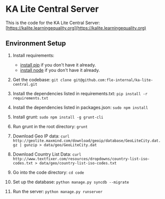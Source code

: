 # KA Lite Central Server

This is the code for the KA Lite Central Server: [https://kalite.learningequality.org](https://kalite.learningequality.org)

## Environment Setup 

1. Install requirements: 
    - [install pip](https://pypi.python.org/pypi/pip) if you don't have it already. 
    - [install node](http://nodejs.org/download/) if you don't have it already.

2. Get the codebase: `git clone git@github.com:fle-internal/ka-lite-central.git`

3. Install the dependencies listed in requirements.txt: `pip install -r requirements.txt`
 
4. Install the dependencies listed in packages.json: `sudo npm install`

5. Install grunt: `sudo npm install -g grunt-cli`

6. Run grunt in the root directory: `grunt`

7. Download Geo IP data: `curl http://geolite.maxmind.com/download/geoip/database/GeoLiteCity.dat.gz | gunzip > data/geo/GeoLiteCity.dat`

8. Download Country List Data: `curl http://www.textfixer.com/resources/dropdowns/country-list-iso-codes.txt > data/geo/country-list-iso-codes.txt`

9. Go into the code directory: `cd code`

10. Set up the database: `python manage.py syncdb --migrate`

11. Run the server: `python manage.py runserver`
